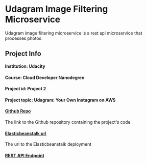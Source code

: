# Udagram Image Filtering Microservice

Udagram image filtering microservice is a rest api microservice that processes photos. 


## Project Info
#### Institution:	    Udacity
#### Course:			Cloud Developer Nanodegree
#### Project id:		Project 2
#### Project topic:	    Udagram: Your Own Instagram on AWS


#### [Github Repo](https://github.com/opeoniye/udacity-cloud-developer/tree/main/project2)
The link to the Github repository containing the project's code

#### [Elasticbeanstalk url](http://http://bams-udacity-project2.us-east-1.elasticbeanstalk.com)
The url to the Elasticbeanstalk deployment

#### [REST API Endpoint](http://http://bams-udacity-project2.us-east-1.elasticbeanstalk.com/filteredimage?image_url=https://dclmcloud.s3.amazonaws.com/webcast/img/logo.png)
